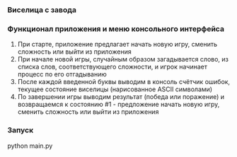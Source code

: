 ### Виселица с завода

### Функционал приложения и меню консольного интерфейса

1. При старте, приложение предлагает начать новую игру, сменить сложность или выйти из приложения
2. При начале новой игры, случайным образом загадывается слово, из списка слов, соответствующего сложности, и игрок начинает процесс по его отгадыванию
3. После каждой введенной буквы выводим в консоль счётчик ошибок, текущее состояние виселицы (нарисованное ASCII символами)
4. По завершении игры выводим результат (победа или поражение) и возвращаемся к состоянию #1 - предложение начать новую игру, сменить сложность или выйти из приложения

### Запуск

python main.py